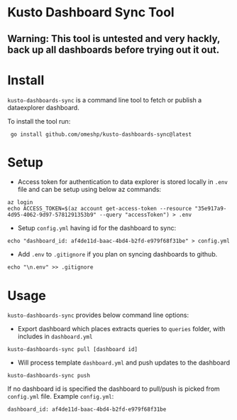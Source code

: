# Kusto Dashboard Sync Tool

## **Warning:** This tool is untested and very hackly, back up all dashboards before trying out it out.

# Install
`kusto-dashboards-sync` is a command line tool to fetch or publish a dataexplorer dashboard.

To install the tool run:
```
 go install github.com/omeshp/kusto-dashboards-sync@latest
```

# Setup
- Access token for authentication to data explorer is stored locally in `.env` file and can be setup using below az commands:
```
az login
echo ACCESS_TOKEN=$(az account get-access-token --resource "35e917a9-4d95-4062-9d97-5781291353b9" --query "accessToken") > .env
```

- Setup `config.yml` having id for the dashboard to sync:
```
echo "dashboard_id: af4de11d-baac-4bd4-b2fd-e979f68f31be" > config.yml
```

- Add `.env` to `.gitignore` if you plan on syncing dashboards to github.
```
echo "\n.env" >> .gitignore      
```

# Usage
`kusto-dashboards-sync` provides below command line options:

- Export dashboard which places extracts queries to `queries` folder, with includes in `dashboard.yml`

```
kusto-dashboards-sync pull [dashboard id]
```

- Will process template `dashboard.yml` and push updates to the dashboard

```
kusto-dashboards-sync push
```

If no dashboard id is specified the dashboard to pull/push is picked from `config.yml` file.
Example `config.yml`:
```
dashboard_id: af4de11d-baac-4bd4-b2fd-e979f68f31be
```

